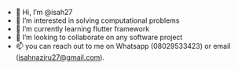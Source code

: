- 👋 Hi, I’m @isah27
- 👀 I’m interested in solving computational problems
- 🌱 I’m currently learning flutter framework
- 💞️ I’m looking to collaborate on any software project 
- 📫 you can reach out to me on Whatsapp (08029533423) or email (isahnaziru27@gmail.com).

<!---
isah27/isah27 is a ✨ special ✨ repository because its `README.md` (this file) appears on your GitHub profile.
You can click the Preview link to take a look at your changes.
--->
